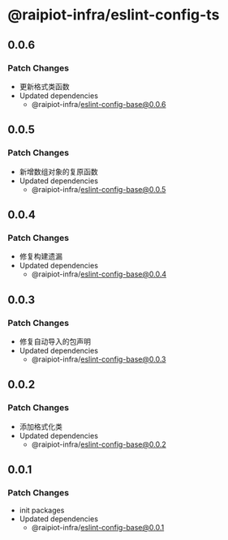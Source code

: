 # @raipiot-infra/eslint-config-ts

## 0.0.6

### Patch Changes

- 更新格式类函数
- Updated dependencies
  - @raipiot-infra/eslint-config-base@0.0.6

## 0.0.5

### Patch Changes

- 新增数组对象的复原函数
- Updated dependencies
  - @raipiot-infra/eslint-config-base@0.0.5

## 0.0.4

### Patch Changes

- 修复构建遗漏
- Updated dependencies
  - @raipiot-infra/eslint-config-base@0.0.4

## 0.0.3

### Patch Changes

- 修复自动导入的包声明
- Updated dependencies
  - @raipiot-infra/eslint-config-base@0.0.3

## 0.0.2

### Patch Changes

- 添加格式化类
- Updated dependencies
  - @raipiot-infra/eslint-config-base@0.0.2

## 0.0.1

### Patch Changes

- init packages
- Updated dependencies
  - @raipiot-infra/eslint-config-base@0.0.1
